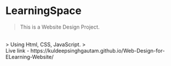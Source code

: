 # LearningSpace
> This is a Website Design Project.
<br>
> Using Html, CSS, JavaScript.
> <br>
Live link - https://kuldeepsinghgautam.github.io/Web-Design-for-ELearning-Website/
<br>
